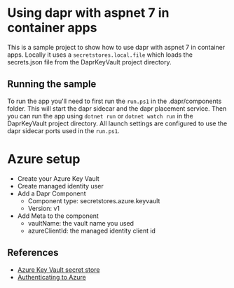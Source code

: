 # Using dapr with aspnet 7 in container apps

This is a sample project to show how to use dapr with aspnet 7 in container apps. Locally it uses a `secretstores.local.file` which loads the secrets.json file from the DaprKeyVault project directory.

## Running the sample

To run the app you'll need to first run the `run.ps1` in the .dapr/components folder. This will start the dapr sidecar and the dapr placement service. Then you can run the app using `dotnet run` or `dotnet watch run` in the DaprKeyVault project directory. All launch settings are configured to use the dapr sidecar ports used in the `run.ps1`.

# Azure setup

- Create your Azure Key Vault
- Create managed identity user
- Add a Dapr Component
  - Component type: secretstores.azure.keyvault
  - Version: v1
- Add Meta to the component
  - vaultName: the vault name you used
  - azureClientId: the managed identity client id

## References

- [Azure Key Vault secret store](https://docs.dapr.io/reference/components-reference/supported-secret-stores/azure-keyvault/)
- [Authenticating to Azure](https://docs.dapr.io/developing-applications/integrations/azure/authenticating-azure/)